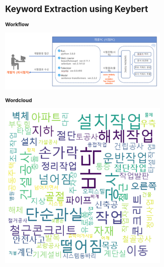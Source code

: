 # Keyword Extraction using Keybert

### Workflow
![struct](./figure/struct.PNG)

### Wordcloud
![wordcloud](./figure/wordcloud.png)

<!-- <p align="center">
 <img src = "./figure/struct.png">
</p> -->